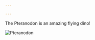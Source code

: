```yaml
---

---
```


The Pteranodon is an amazing flying dino!

![Pteranodon](http://fc05.deviantart.net/fs70/i/2013/007/6/e/jp_pteranodon_with_plagas_by_hellraptor-d33mfte.jpg)